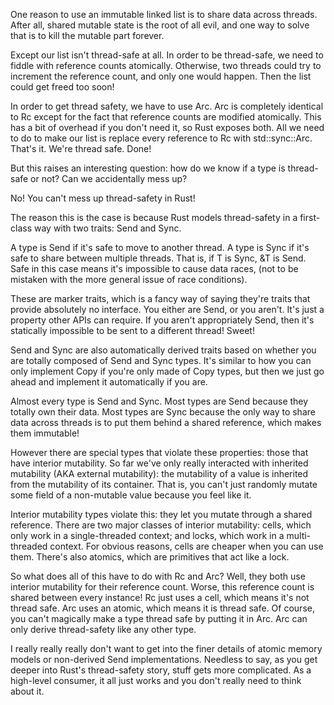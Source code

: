  One reason to use an immutable linked list is to share data across threads. After all, shared mutable state is the root of all evil, and one way to solve that is to kill the mutable part forever.

 Except our list isn't thread-safe at all. In order to be thread-safe, we need to fiddle with reference counts atomically. Otherwise, two threads could try to increment the reference count, and only one would happen. Then the list could get freed too soon!

 In order to get thread safety, we have to use Arc. Arc is completely identical to Rc except for the fact that reference counts are modified atomically. This has a bit of overhead if you don't need it, so Rust exposes both. All we need to do to make our list is replace every reference to Rc with std::sync::Arc. That's it. We're thread safe. Done!

 But this raises an interesting question: how do we know if a type is thread-safe or not? Can we accidentally mess up?

 No! You can't mess up thread-safety in Rust!

 The reason this is the case is because Rust models thread-safety in a first-class way with two traits: Send and Sync.

 A type is Send if it's safe to move to another thread. A type is Sync if it's safe to share between multiple threads. That is, if T is Sync, &T is Send. Safe in this case means it's impossible to cause data races, (not to be mistaken with the more general issue of race conditions).

 These are marker traits, which is a fancy way of saying they're traits that provide absolutely no interface. You either are Send, or you aren't. It's just a property other APIs can require. If you aren't appropriately Send, then it's statically impossible to be sent to a different thread! Sweet!

 Send and Sync are also automatically derived traits based on whether you are totally composed of Send and Sync types. It's similar to how you can only implement Copy if you're only made of Copy types, but then we just go ahead and implement it automatically if you are.

 Almost every type is Send and Sync. Most types are Send because they totally own their data. Most types are Sync because the only way to share data across threads is to put them behind a shared reference, which makes them immutable!

 However there are special types that violate these properties: those that have interior mutability. So far we've only really interacted with inherited mutability (AKA external mutability): the mutability of a value is inherited from the mutability of its container. That is, you can't just randomly mutate some field of a non-mutable value because you feel like it.

 Interior mutability types violate this: they let you mutate through a shared reference. There are two major classes of interior mutability: cells, which only work in a single-threaded context; and locks, which work in a multi-threaded context. For obvious reasons, cells are cheaper when you can use them. There's also atomics, which are primitives that act like a lock.

 So what does all of this have to do with Rc and Arc? Well, they both use interior mutability for their reference count. Worse, this reference count is shared between every instance! Rc just uses a cell, which means it's not thread safe. Arc uses an atomic, which means it is thread safe. Of course, you can't magically make a type thread safe by putting it in Arc. Arc can only derive thread-safety like any other type.

 I really really really don't want to get into the finer details of atomic memory models or non-derived Send implementations. Needless to say, as you get deeper into Rust's thread-safety story, stuff gets more complicated. As a high-level consumer, it all just works and you don't really need to think about it.
